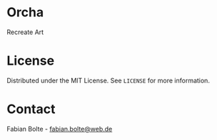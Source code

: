 

# Orcha

Recreate Art

# License

Distributed under the MIT License. See `LICENSE` for more information.

# Contact

Fabian Bolte - fabian.bolte@web.de